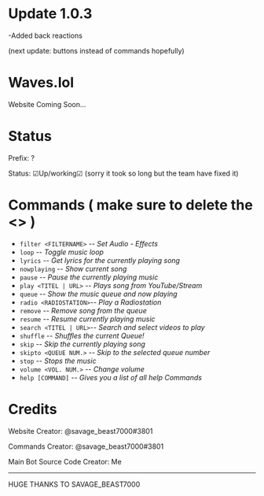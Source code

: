 # Update 1.0.3
-Added back reactions

(next update: buttons instead of commands hopefully)

# Waves.lol
Website Coming Soon...
# Status
Prefix: ?

Status: ☑Up/working☑ (sorry it took so long but the team have fixed it)
# Commands ( make sure to delete the <> )
- `filter <FILTERNAME>` --    *Set Audio - Effects*
- `loop`                --    *Toggle music loop*
- `lyrics`              --    *Get lyrics for the currently playing song*
- `nowplaying`          --    *Show current song*
- `pause`               --    *Pause the currently playing music*
- `play <TITEL | URL>`  --    *Plays song from YouTube/Stream*
- `queue`               --    *Show the music queue and now playing*
- `radio <RADIOSTATION>`--    *Play a Radiostation*
- `remove`              --    *Remove song from the queue*
- `resume`              --    *Resume currently playing music*
- `search <TITEL | URL>`--    *Search and select videos to play*
- `shuffle`             --    *Shuffles the current Queue!*
- `skip`                --    *Skip the currently playing song*
- `skipto <QUEUE NUM.>` --    *Skip to the selected queue number*
- `stop`                --    *Stops the music*
- `volume <VOL. NUM.>`  --    *Change volume*
- `help [COMMAND]`      --    *Gives you a list of all help Commands*
  
# Credits 
Website Creator: @savage_beast7000#3801

Commands Creator: @savage_beast7000#3801

Main Bot Source Code Creator: Me

----------------------------------------
HUGE THANKS TO SAVAGE_BEAST7000
